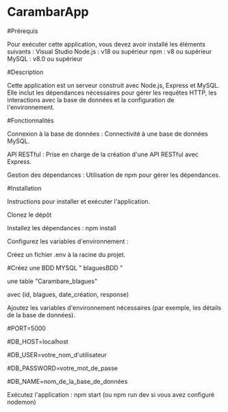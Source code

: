 # CarambarApp

#Prérequis

Pour exécuter cette application, vous devez avoir installé les éléments suivants :
Visual Studio
Node.js : v18 ou supérieur
npm : v8 ou supérieur
MySQL : v8.0 ou supérieur


#Description

Cette application est un serveur construit avec Node.js, Express et MySQL. 
Elle inclut les dépendances nécessaires pour gérer les requêtes HTTP, 
les interactions avec la base de données et la configuration de l'environnement.

#Fonctionnalités

Connexion à la base de données : Connectivité à une base de données MySQL.

API RESTful : Prise en charge de la création d'une API RESTful avec Express.

Gestion des dépendances : Utilisation de npm pour gérer les dépendances.

#Installation

Instructions pour installer et exécuter l'application.

Clonez le dépôt 

Installez les dépendances : npm install

Configurez les variables d'environnement :

Créez un fichier .env à la racine du projet.

#Créez une BDD MYSQL " blaguesBDD "  

une table "Carambare_blagues"  

avec (id, blagues,  date_création, response) 

Ajoutez les variables d'environnement nécessaires (par exemple, les détails de la base de données).

#PORT=5000

#DB_HOST=localhost

#DB_USER=votre_nom_d'utilisateur

#DB_PASSWORD=votre_mot_de_passe

#DB_NAME=nom_de_la_base_de_données

Exécutez l'application : npm start (ou npm run dev si vous avez configuré nodemon)


